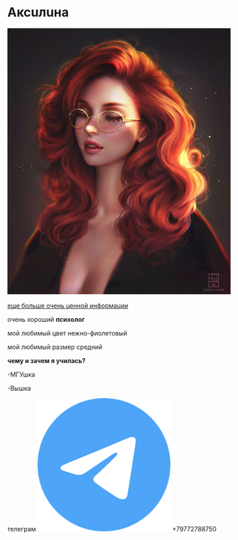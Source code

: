 # Аксuлuна

![так я себя вижу я](/assets/face.png)

[еще больше очень ценной информации](для_любопытных.md)

очень хороший **психолог**

мой любимый цвет нежно-фиолетовый

мой любимый размер средний

**чему и зачем я училась?**

-МГУшка

-Вышка



телеграм ![tg](/tg.png) +79772788750
